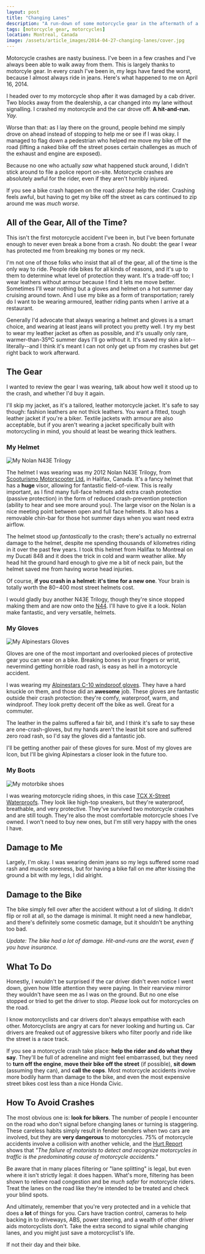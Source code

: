 ```yaml
---
layout: post
title: "Changing Lanes"
description: "A run-down of some motorcycle gear in the aftermath of a crash."
tags: [motorcycle gear, motorcycles]
location: Montreal, Canada
image: /assets/article_images/2014-04-27-changing-lanes/cover.jpg
---
```


Motorcycle crashes are nasty business. I've been in a few crashes and I've
always been able to walk away from them. This is largely thanks to motorcyle
gear. In every crash I've been in, my legs have fared the worst, because I
almost always ride in jeans. Here's what happened to me on April 16, 2014.

I headed over to my motorcycle shop after it was damaged by a cab driver.
Two blocks away from the dealership, a car changed into my lane without
signalling. I crashed my motorcycle and the car drove off.
**A hit-and-run.** _Yay._

Worse than that: as I lay there on the ground, people behind me simply
drove on ahead instead of stopping to help me or see if I was okay. I managed
to flag down a pedestrian who helped me move my bike off the road (lifting a
naked bike off the street poses certain challenges as much of the exhaust and
engine are exposed).

Because no one who actually *saw* what happened stuck around, I didn't stick
around to file a police report on-site. Motorcycle crashes are absolutely
awful for the rider, even if they aren't horribly injured.

If you see a bike crash happen on the road: _please_ help the rider. Crashing
feels awful, but having to get my bike off the street as cars continued to
zip around me was _much worse_.

## All of the Gear, All of the Time?

This isn't the first motorcycle accident I've been in, but I've been fortunate
enough to never even break a bone from a crash. No doubt: the gear I wear has
protected me from breaking my bones or my neck.

I'm not one of those folks who insist that all of the gear, all of the time is
the only way to ride. People ride bikes for all kinds of reasons, and it's up
to them to determine what level of protection they want. It's a trade-off too;
I wear leathers without armour because I find it lets me move better. Sometimes
I'll wear nothing but a gloves and helmet on a hot summer day cruising
around town. And I use my bike as a form of transportation; rarely do I
want to be wearing armoured, leather riding pants when I arrive at a restaurant.

Generally I'd advocate that always wearing a helmet and gloves is a smart
choice, and wearing at least jeans will protect you pretty well. I try my best
to wear my leather jacket as often as possible, and it's usually only rare,
warmer-than-35ºC summer days I'll go without it. It's saved my skin a
lot--literally--and I think it's meant I can not only get up from my crashes
but get right back to work afterward.

## The Gear

I wanted to review the gear I was wearing, talk about how well it stood up to
the crash, and whether I'd buy it again.

I'll skip my jacket, as it's a tailored, leather motorcycle jacket. It's safe
to say though: fashion leathers are not thick leathers. You want a fitted,
tough leather jacket if you're a biker. Textile jackets with armour are also
acceptable, but if you aren't wearing a jacket specifically built with
motorcycling in mind, you should at least be wearing thick leathers.

### My Helmet

<img src="/assets/article_images/2014-04-27-changing-lanes/nolan.jpg" alt="My Nolan N43E Trilogy">

The helmet I was wearing was my 2012 Nolan N43E Trilogy, from
[Scooturismo Motorscooter Ltd.](http://www.scooturismo.com/) in Halifax, Canada.
It's a fancy helmet that has a **huge** visor, allowing for fantastic
field-of-view. This is really important, as I find many full-face helmets add
extra crash protection (passive protection) in the form of reduced
crash-prevention protection (ability to hear and see more around you). The large
visor on the Nolan is a nice meeting point between open and full face helmets.
It also has a removable chin-bar for those hot summer days when you want need
extra airflow.

The helmet stood up _fantastically_ to the crash; there's actually no extrernal
damage to the helmet, despite me spending thousands of kilometres riding in it
over the past few years. I took this helmet from Halifax to Montreal on my
Ducati 848 and it does the trick in cold and warm weather alike. My head hit
the ground hard enough to give me a bit of neck pain, but the helmet saved me
from having worse head injuries.

Of course, **if you crash in a helmet: it's time for a new one**. Your brain is
totally worth the $80-$400 most street helmets cost.

I would gladly buy another N43E Trilogy, though they're since stopped making
them and are now onto the
[N44](http://www.canadasmotorcycle.ca/nolan-n44-helmet.html). I'll have to
give it a look. Nolan make fantastic, and very versatile, helmets.

### My Gloves

<img src="/assets/article_images/2014-04-27-changing-lanes/c10.jpg" alt="My Alpinestars Gloves">

Gloves are one of the most important and overlooked pieces of protective gear
you can wear on a bike. Breaking bones in your fingers or wrist, nevermind
getting horrible road rash, is easy as hell in a motorcycle accident.

I was wearing my [Alpinestars C-10 windproof gloves](http://www.canadasmotorcycle.ca/alpinestars-c-10-drystar-gloves.html). They have a hard knuckle on them, and those did an
**awesome** job. These gloves are fantastic outside their crash protection:
they're comfy, waterproof, warm, and windproof. They look pretty decent off
the bike as well. Great for a commuter.

The leather in the palms suffered a fair bit, and I think it's safe to say
these are one-crash-gloves, but my hands aren't the least bit sore and suffered
zero road rash, so I'd say the gloves did a fantastic job.

I'll be getting another pair of these gloves for sure. Most of my gloves are
Icon, but I'll be giving Alpinestars a closer look in the future too.

### My Boots

<img src="/assets/article_images/2014-04-27-changing-lanes/x-street.jpg" alt="My motorbike shoes">

I was wearing motorcycle riding shoes, in this case [TCX X-Street Waterproofs](http://www.canadasmotorcycle.ca/tcx-x-street-waterproof-leather-shoes.html). They look
like high-top sneakers, but they're waterproof, breathable, and very
protective. They've survived two motorcycle crashes and are still tough.
They're also the most comfortable motorcycle shoes I've owned. I won't need to
buy new ones, but I'm still very happy with the ones I have.

## Damage to Me

Largely, I'm okay. I was wearing denim jeans so my legs suffered some road
rash and muscle soreness, but for having a bike fall on me after kissing the
ground a bit with my legs, I did alright.

## Damage to the Bike

The bike simply fell over after the accident without a lot of sliding. It
didn't flip or roll at all, so the damage is minimal. It might need a new
handlebar, and there's definitely some cosmetic damage, but it shouldn't be
anything too bad.

_Update: The bike had a lot of damage. Hit-and-runs are the worst, even if you
have insurance._

## What To Do

Honestly, I wouldn't be surprised if the car driver didn't even notice I went
down, given how little attention they were paying. In their rearview mirror
they wouldn't have seen me as I was on the ground. But no one else stopped or
tried to get the driver to stop. _Please_ look out for motorcycles on the road.

I know motorcyclists and car drivers don't always empathise with each other.
Motorcyclists are angry at cars for never looking and hurting us.
Car drivers are freaked out of aggressive bikers who filter poorly and ride
like the street is a race track.

If you see a motorcycle crash take place: **help the rider and do what they
say**. They'll be full of adreneline and might feel embarrassed, but they need
to **turn off the engine**, **move their bike off the street** (if possible),
**sit down** (assuming they can), and **call the cops**. Most motorcycle
accidents involve more bodily harm than damage to the bike, and even the most
expensive street bikes cost less than a nice Honda Civic.

## How To Avoid Crashes

The most obvious one is: **look for bikers**. The number of people I encounter
on the road who don't signal before changing lanes or turning is staggering.
These careless habits simply result in fender benders when two cars are
involved, but they are **very dangerous** to motorcycles. 75% of motorcycle
accidents involve a collision with another vehicle, and the [Hurt Report][hurt]
shows that _"The failure of motorists to detect and recognize motorcycles in
traffic is the predominating cause of motorcycle accidents."_

Be aware that in many places filtering or "lane splitting" is legal, but even
where it isn't strictly legal: it does happen. What's more, filtering has
been shown to relieve road congestion and be _much safer_ for motorcycle riders.
Treat the lanes on the road like they're intended to be treated and check your
blind spots.

And ultimately, remember that you're very protected and in a vehicle that does
a **lot** of things for you. Cars have traction control, cameras to help
backing in to driveways, ABS, power steering, and a wealth of other driver aids
motorcyclists don't. Take the extra second to signal while changing lanes, and
you might just save a motorcyclist's life.

If not their day and their bike.

[hurt]: https://en.wikipedia.org/wiki/List_of_findings_in_the_Hurt_Report
